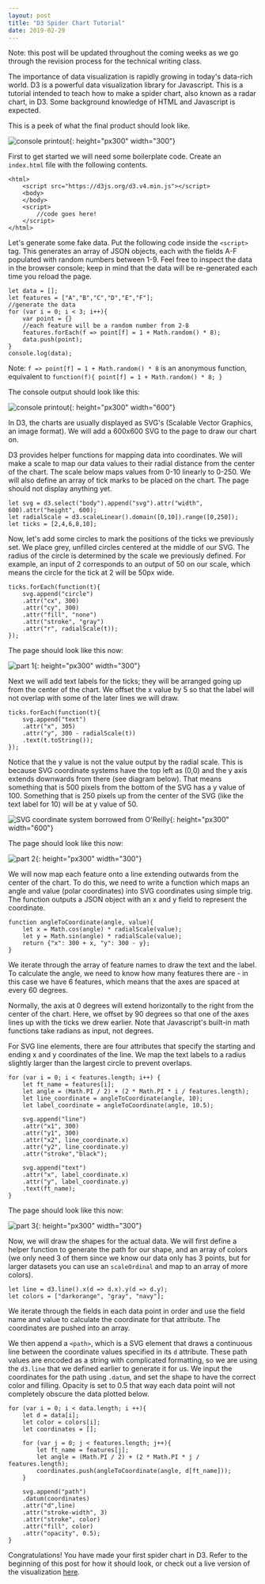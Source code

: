 ```yaml
---
layout: post
title: "D3 Spider Chart Tutorial"
date: 2019-02-29
---
```

Note: this post will be updated throughout the coming weeks as we go through the revision process for the technical writing class.

The importance of data visualization is rapidly growing in today's data-rich world. D3 is a powerful data visualization library for Javascript. This is a tutorial intended to teach how to make a spider chart, also known as a radar chart, in D3. Some background knowledge of HTML and Javascript is expected.

This is a peek of what the final product should look like.

![console printout](https://yangdanny97.github.io/misc/spider_chart/4.png){: height="px300" width="300"}

First to get started we will need some boilerplate code. Create an `index.html` file with the following contents. 

    <html>
        <script src="https://d3js.org/d3.v4.min.js"></script>
        <body>
        </body>
        <script>
            //code goes here!
        </script>
    </html>

Let's generate some fake data. Put the following code inside the `<script>` tag. This generates an array of JSON objects, each with the fields A-F populated with random numbers between 1-9. Feel free to inspect the data in the browser console; keep in mind that the data will be re-generated each time you reload the page. 

    let data = [];
    let features = ["A","B","C","D","E","F"];
    //generate the data
    for (var i = 0; i < 3; i++){
        var point = {}
        //each feature will be a random number from 2-8
        features.forEach(f => point[f] = 1 + Math.random() * 8);
        data.push(point);
    }
    console.log(data);

Note: `f => point[f] = 1 + Math.random() * 8` is an anonymous function, equivalent to `function(f){ point[f] = 1 + Math.random() * 8; }`

The console output should look like this:

![console printout](https://yangdanny97.github.io/misc/spider_chart/0.png){: height="px300" width="600"}

In D3, the charts are usually displayed as SVG's (Scalable Vector Graphics, an image format). We will add a 600x600 SVG to the page to draw our chart on. 

D3 provides helper functions for mapping data into coordinates. We will make a scale to map our data values to their radial distance from the center of the chart. The scale below maps values from 0-10 linearly to 0-250. We will also define an array of tick marks to be placed on the chart. The page should not display anything yet.

    let svg = d3.select("body").append("svg").attr("width", 600).attr("height", 600);
    let radialScale = d3.scaleLinear().domain([0,10]).range([0,250]);
    let ticks = [2,4,6,8,10];

Now, let's add some circles to mark the positions of the ticks we previously set. We place grey, unfilled circles centered at the middle of our SVG. The radius of the circle is determined by the scale we previously defined. For example, an input of 2 corresponds to an output of 50 on our scale, which means the circle for the tick at 2 will be 50px wide.

    ticks.forEach(function(t){
        svg.append("circle")
        .attr("cx", 300)
        .attr("cy", 300)
        .attr("fill", "none")
        .attr("stroke", "gray")
        .attr("r", radialScale(t));
    });

The page should look like this now:

![part 1](https://yangdanny97.github.io/misc/spider_chart/1.png){: height="px300" width="300"}

Next we will add text labels for the ticks; they will be arranged going up from the center of the chart. We offset the x value by 5 so that the label will not overlap with some of the later lines we will draw. 

    ticks.forEach(function(t){
        svg.append("text")
        .attr("x", 305)
        .attr("y", 300 - radialScale(t))
        .text(t.toString());
    });

Notice that the y value is not the value output by the radial scale. This is because SVG coordinate systems have the top left as (0,0) and the y axis extends downwards from there (see diagram below). That means something that is 500 pixels from the bottom of the SVG has a y value of 100. Something that is 250 pixels up from the center of the SVG (like the text label for 10) will be at y value of 50. 

![SVG coordinate system borrowed from O'Reilly](https://oreillymedia.github.io/Using_SVG/ch08-coordinates-files/coordinate-systems-basic.svg){: height="px300" width="600"}

The page should look like this now:

![part 2](https://yangdanny97.github.io/misc/spider_chart/2.png){: height="px300" width="300"}

We will now map each feature onto a line extending outwards from the center of the chart. To do this, we need to write a function which maps an angle and value (polar coordinates) into SVG coordinates using simple trig. The function outputs a JSON object with an x and y field to represent the coordinate. 

    function angleToCoordinate(angle, value){
        let x = Math.cos(angle) * radialScale(value);
        let y = Math.sin(angle) * radialScale(value);
        return {"x": 300 + x, "y": 300 - y};
    }

We iterate through the array of feature names to draw the text and the label. To calculate the angle, we need to know how many features there are - in this case we have 6 features, which means that the axes are spaced at every 60 degrees. 

Normally, the axis at 0 degrees will extend horizontally to the right from the center of the chart. Here, we offset by 90 degrees so that one of the axes lines up with the ticks we drew earlier. Note that Javascript's built-in math functions take radians as input, not degrees.

For SVG line elements, there are four attributes that specify the starting and ending x and y coordinates of the line. We map the text labels to a radius slightly larger than the largest circle to prevent overlaps.

    for (var i = 0; i < features.length; i++) {
        let ft_name = features[i];
        let angle = (Math.PI / 2) + (2 * Math.PI * i / features.length);
        let line_coordinate = angleToCoordinate(angle, 10);
        let label_coordinate = angleToCoordinate(angle, 10.5);

        svg.append("line")
        .attr("x1", 300)
        .attr("y1", 300)
        .attr("x2", line_coordinate.x)
        .attr("y2", line_coordinate.y)
        .attr("stroke","black");

        svg.append("text")
        .attr("x", label_coordinate.x)
        .attr("y", label_coordinate.y)
        .text(ft_name);
    }

The page should look like this now:

![part 3](https://yangdanny97.github.io/misc/spider_chart/3.png){: height="px300" width="300"}

Now, we will draw the shapes for the actual data. We will first define a helper function to generate the path for our shape, and an array of colors (we only need 3 of them since we know our data only has 3 points, but for larger datasets you can use an `scaleOrdinal` and map to an array of more colors). 

    let line = d3.line().x(d => d.x).y(d => d.y);
    let colors = ["darkorange", "gray", "navy"];

We iterate through the fields in each data point in order and use the field name and value to calculate the coordinate for that attribute. The coordinates are pushed into an array.

We then append a `<path>`, which is a SVG element that draws a continuous line between the coordinate values specified in its `d` attribute. These path values are encoded as a string with complicated formatting, so we are using the `d3.line` that we defined earlier to generate it for us. We input the coordinates for the path using `.datum`, and set the shape to have the correct color and filling. Opacity is set to 0.5 that way each data point will not completely obscure the data plotted below.

    for (var i = 0; i < data.length; i ++){
        let d = data[i];
        let color = colors[i];
        let coordinates = [];

        for (var j = 0; j < features.length; j++){
            let ft_name = features[j];
            let angle = (Math.PI / 2) + (2 * Math.PI * j / features.length);
            coordinates.push(angleToCoordinate(angle, d[ft_name]));
        }

        svg.append("path")
        .datum(coordinates)
        .attr("d",line)
        .attr("stroke-width", 3)
        .attr("stroke", color)
        .attr("fill", color)
        .attr("opacity", 0.5);
    }

Congratulations! You have made your first spider chart in D3. Refer to the beginning of this post for how it should look, or check out a live version of the visualization [here](https://yangdanny97.github.io/misc/spider_chart/).

